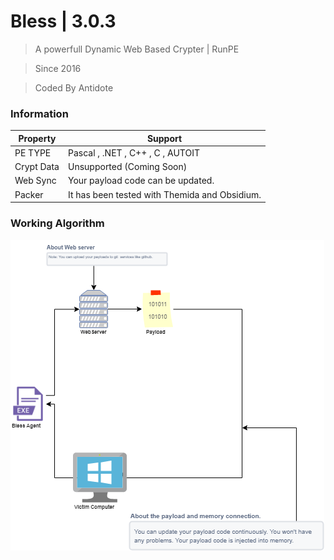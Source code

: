 # Bless | 3.0.3

> A powerfull Dynamic Web Based Crypter | RunPE  

> Since 2016

> Coded By Antidote 

### Information

| Property | Support |
| ------ | ------ |
| PE TYPE | Pascal , .NET , C++ , C , AUTOIT |
| Crypt Data |  Unsupported (Coming Soon) |
| Web Sync | Your payload code can be updated. |
| Packer | It has been tested with Themida and Obsidium. |

### Working Algorithm
 ![N|Bless](bless.png)
